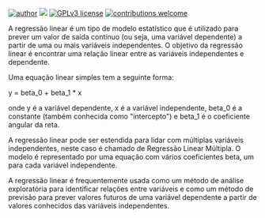 [![author](https://img.shields.io/badge/author-Eduardo%20Almeida-red.svg)](https://www.linkedin.com/in/eduardo-almeida-814a676a/) [![](https://img.shields.io/badge/python-3.7+-blue.svg)](https://www.python.org/downloads/release/python-365/) [![GPLv3 license](https://img.shields.io/badge/License-GPLv3-blue.svg)](http://perso.crans.org/besson/LICENSE.html) [![contributions welcome](https://img.shields.io/badge/contributions-welcome-brightgreen.svg?style=flat)](https://github.com/eduardo-almeida)

A regressão linear é um tipo de modelo estatístico que é utilizado para prever um valor de saída contínuo (ou seja, uma variável dependente) a partir de uma ou mais variáveis independentes. O objetivo da regressão linear é encontrar uma relação linear entre as variáveis independentes e dependente.

Uma equação linear simples tem a seguinte forma:

y = beta_0 + beta_1 * x

onde y é a variável dependente, x é a variável independente, beta_0 é a constante (também conhecida como "intercepto") e beta_1 é o coeficiente angular da reta.

A regressão linear pode ser estendida para lidar com múltiplas variáveis independentes, neste caso é chamado de Regressão Linear Múltipla. O modelo é representado por uma equação com vários coeficientes beta, um para cada variável independente.

A regressão linear é frequentemente usada como um método de análise exploratória para identificar relações entre variáveis e como um método de previsão para prever valores futuros de uma variável dependente a partir de valores conhecidos das variáveis independentes.